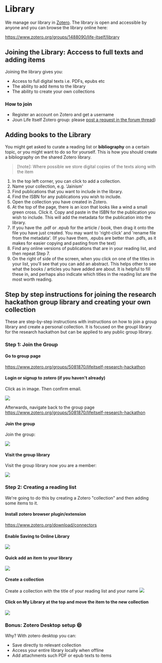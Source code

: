 # Library

We manage our library in [Zotero][]. The library is open and accessible by anyone and you can browse the library online here:

https://www.zotero.org/groups/1488090/life-itself/library

[Zotero]: https://www.zotero.org

## Joining the Library: Acccess to full texts and adding items

Joining the library gives you:

- Access to full digital texts i.e. PDFs, epubs etc
- The ability to add items to the library
- The ability to create your own collections

### How to join

* Register an account on Zotero and get a username
* Joun Life Itself Zotero group: please [post a request in the forum thread](https://github.com/orgs/life-itself/discussions/617))

## Adding books to the Library

You might get asked to curate a reading list or **bibliography** on a certain topic, or you might want to do so for yourself. This is how you should create a bibliography on the shared Zotero library. 

> [!note]: Where possible we store digital copies of the texts along with the item

1. In the top left corner, you can click to add a collection.
2. Name your collection, e.g. 'Jainism'
3. Find publications that you want to include in the library. 
4. Find the ISBN for any publications you wish to include. 
5. Open the collection you have created in Zotero.
6. At the top of the page, there is an icon that looks like a wind a small green cross. Click it. Copy and paste in the ISBN for the publication you wish to include. This will add the metadata for the publication into the library. 
7. If you have the .pdf or .epub for the article / book, then drag it onto the file you have just created. You may want to 'right-click' and 'rename file from the metadata'. (If you have them, .epubs are better than .pdfs, as it makes for easier copying and pasting from the text)
8. Find any online versions of publications that are in your reading list, and then repeat Step 7. 
9. On the right of side of the screen, when you click on one of the titles in your list, you'll see that you can add an abstract. This helps other to see what the books / articles you have added are about. It is helpful to fill these in, and perhaps also indicate which titles in the reading list are the most worth reading.

## Step by step instructions for joining the research hackathon group library and creating your own collection

These are step-by-step instructions with instructions on how to join a group library and create a personal collection. It is focused on the groupl library for the research hackathon but can be applied to any public group library.

### Step 1: Join the Group

#### Go to group page

https://www.zotero.org/groups/5081870/lifeitself-research-hackathon

#### Login or signup to zotero (if you haven't already)

Click as in image. Then confirm email.

![](https://hackmd.io/_uploads/r1tcMY_I2.png)

Afterwards, navigate back to the group page https://www.zotero.org/groups/5081870/lifeitself-research-hackathon

#### Join the group

Join the group:

![](https://hackmd.io/_uploads/BktdoF_I3.png)

#### Visit the group library

Visit the group library now you are a member:

![](https://hackmd.io/_uploads/ryrjoYuIh.png)


### Step 2: Creating a reading list

We're going to do this by creating a Zotero "collection" and then adding some items to it. 

#### Install zotero browser plugin/extension

https://www.zotero.org/download/connectors

#### Enable Saving to Online Library

![](https://hackmd.io/_uploads/B1TDZ3_Ih.png)

#### Quick add an item to your library

![](https://hackmd.io/_uploads/H1dsm9dL2.png)

#### Create a collection

Create a collection with the title of your reading list and your name
![](https://hackmd.io/_uploads/BJBBTKOIh.png)

#### Click on My Library at the top and move the item to the new collection

![](https://hackmd.io/_uploads/S1K5QqdL2.png)

### Bonus: Zotero Desktop setup 😄

Why? With zotero desktop you can:

- Save directly to relevant collection
- Access your entire library locally when offline
- Add attachments such PDF or epub texts to items
